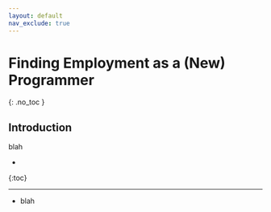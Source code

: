 ```yaml
---
layout: default
nav_exclude: true
---
```


# Finding Employment as a (New) Programmer
{: .no_toc }

## Introduction

blah

* 
{:toc}

---

- blah